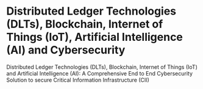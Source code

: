 # Distributed Ledger Technologies (DLTs), Blockchain, Internet of Things (IoT), Artificial Intelligence (AI) and Cybersecurity
Distributed Ledger Technologies (DLTs), Blockchain, Internet of Things (IoT) and Artificial Intelligence (AI): A Comprehensive End to End Cybersecurity Solution to secure Critical Information Infrastructure (CII) 
